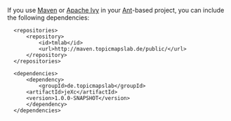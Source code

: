 If you use [Maven](http://maven.apache.org/) or  [Apache Ivy](http://ant.apache.org/ivy/) in your [Ant](http://ant.apache.org/)-based project, you can include the following dependencies:


```
  <repositories>
      <repository>
          <id>tmlab</id>
          <url>http://maven.topicmapslab.de/public/</url>
      </repository>
  </repositories>

  <dependencies>
      <dependency>
          <groupId>de.topicmapslab</groupId>
	  <artifactId>jeXc</artifactId>
	  <version>1.0.0-SNAPSHOT</version>	
      </dependency>
  </dependencies>
```